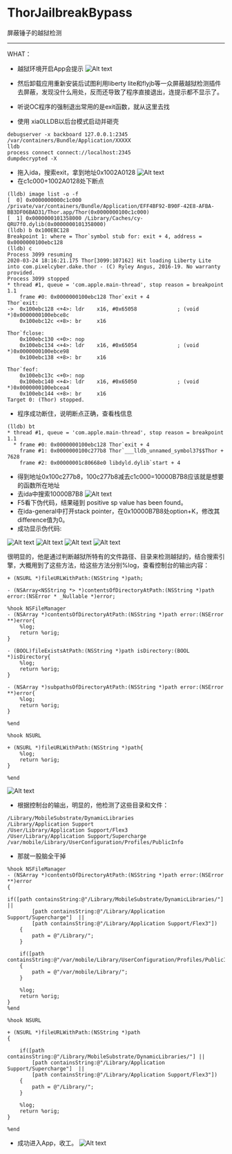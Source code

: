 # ThorJailbreakBypass
屏蔽锤子的越狱检测

---
WHAT：
* 越狱环境开启App会提示
![Alt text](https://github.com/wstclzy2010/ThorJailbreakBypass/blob/master/img/1.png)
* 然后卸载应用重新安装后试图利用liberty lite和flyjb等一众屏蔽越狱检测插件去屏蔽，发现没什么用处，反而还导致了程序直接退出，连提示都不显示了。
* 听说OC程序的强制退出常用的是exit函数，就从这里去找

* 使用 xia0LLDB以后台模式启动并砸壳
```
debugserver -x backboard 127.0.0.1:2345 /var/containers/Bundle/Application/XXXXX
lldb
process connect connect://localhost:2345
dumpdecrypted -X
```
* 拖入ida，搜索exit，拿到地址0x1002A0128
![Alt text](https://github.com/wstclzy2010/ThorJailbreakBypass/blob/master/img/2.png)
* 在c1c000+1002A0128处下断点
```
(lldb) image list -o -f
[  0] 0x0000000000c1c000 /private/var/containers/Bundle/Application/EFF4BF92-B90F-42E8-AFBA-BB3DF06BAD31/Thor.app/Thor(0x0000000100c1c000)
[  1] 0x0000000101358000 /Library/Caches/cy-QRU7f0.dylib(0x0000000101358000)
(lldb) b 0x100EBC128
Breakpoint 1: where = Thor`symbol stub for: exit + 4, address = 0x0000000100ebc128
(lldb) c
Process 3099 resuming
2020-03-24 18:16:21.175 Thor[3099:107162] Hit loading Liberty Lite into com.pixelcyber.dake.thor - (C) Ryley Angus, 2016-19. No warranty provided.
Process 3099 stopped
* thread #1, queue = 'com.apple.main-thread', stop reason = breakpoint 1.1
    frame #0: 0x0000000100ebc128 Thor`exit + 4
Thor`exit:
->  0x100ebc128 <+4>: ldr    x16, #0x65058             ; (void *)0x0000000100ebce8c
    0x100ebc12c <+8>: br     x16

Thor`fclose:
    0x100ebc130 <+0>: nop    
    0x100ebc134 <+4>: ldr    x16, #0x65054             ; (void *)0x0000000100ebce98
    0x100ebc138 <+8>: br     x16

Thor`feof:
    0x100ebc13c <+0>: nop    
    0x100ebc140 <+4>: ldr    x16, #0x65050             ; (void *)0x0000000100ebcea4
    0x100ebc144 <+8>: br     x16
Target 0: (Thor) stopped.
```
* 程序成功断住，说明断点正确，查看栈信息
```
(lldb) bt
* thread #1, queue = 'com.apple.main-thread', stop reason = breakpoint 1.1
  * frame #0: 0x0000000100ebc128 Thor`exit + 4
    frame #1: 0x0000000100c277b8 Thor`___lldb_unnamed_symbol37$$Thor + 7628
    frame #2: 0x00000001c80668e0 libdyld.dylib`start + 4
```
* 得到地址0x100c277b8，100c277b8减去c1c000=10000B7B8应该就是想要的函数所在地址
* 去ida中搜索10000B7B8
![Alt text](https://github.com/wstclzy2010/ThorJailbreakBypass/blob/master/img/3.png)
* F5看下伪代码，结果碰到 positive sp value has been found。
* 在ida-general中打开stack pointer，在0x10000B7B8处option+K，修改其difference值为0。
* 成功显示伪代码:

![Alt text](https://github.com/wstclzy2010/ThorJailbreakBypass/blob/master/img/4.png)
![Alt text](https://github.com/wstclzy2010/ThorJailbreakBypass/blob/master/img/5.png)
![Alt text](https://github.com/wstclzy2010/ThorJailbreakBypass/blob/master/img/6.png)
![Alt text](https://github.com/wstclzy2010/ThorJailbreakBypass/blob/master/img/7.png)

很明显的，他是通过判断越狱所特有的文件路径、目录来检测越狱的，结合搜索引擎，大概用到了这些方法，给这些方法分别%log，查看控制台的输出内容：
```
+ (NSURL *)fileURLWithPath:(NSString *)path;

- (NSArray<NSString *> *)contentsOfDirectoryAtPath:(NSString *)path error:(NSError * _Nullable *)error;
```
```
%hook NSFileManager
- (NSArray *)contentsOfDirectoryAtPath:(NSString *)path error:(NSError **)error{
    %log;
    return %orig;
}

- (BOOL)fileExistsAtPath:(NSString *)path isDirectory:(BOOL *)isDirectory{
    %log;
    return %orig;
}

- (NSArray *)subpathsOfDirectoryAtPath:(NSString *)path error:(NSError **)error{
    %log;
    return %orig;
}

%end

%hook NSURL

+ (NSURL *)fileURLWithPath:(NSString *)path{
    %log;
    return %orig;
}

%end
```
![Alt text](https://github.com/wstclzy2010/ThorJailbreakBypass/blob/master/img/8.png)

* 根据控制台的输出，明显的，他检测了这些目录和文件：

```
/Library/MobileSubstrate/DynamicLibraries
/Library/Application Support 
/User/Library/Application Support/Flex3
/User/Library/Application Support/Supercharge
/var/mobile/Library/UserConfiguration/Profiles/PublicInfo
```

* 那就一股脑全干掉
```
%hook NSFileManager
- (NSArray *)contentsOfDirectoryAtPath:(NSString *)path error:(NSError **)error
{
    
if([path containsString:@"/Library/MobileSubstrate/DynamicLibraries/"] ||
        [path containsString:@"/Library/Application Support/Supercharge"]  ||
        [path containsString:@"/Library/Application Support/Flex3"])
    {
        path = @"/Library/";
    }

    if([path containsString:@"/var/mobile/Library/UserConfiguration/Profiles/PublicInfo/Flex3Patches.plist"])
    {
        path = @"/var/mobile/Library/";
    }

    %log;
    return %orig;
}
%end

%hook NSURL

+ (NSURL *)fileURLWithPath:(NSString *)path
{

    if([path containsString:@"/Library/MobileSubstrate/DynamicLibraries/"] ||
        [path containsString:@"/Library/Application Support/Supercharge"]  ||
        [path containsString:@"/Library/Application Support/Flex3"])
    {
        path = @"/Library/";
    }

    %log;
    return %orig;
}

%end
```
* 成功进入App，收工。
![Alt text](https://github.com/wstclzy2010/ThorJailbreakBypass/blob/master/img/9.PNG)

